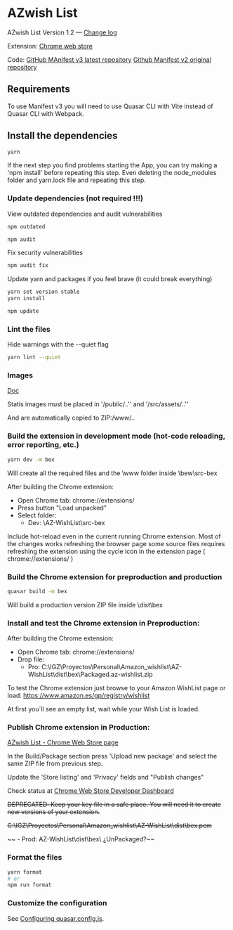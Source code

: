 # AZwish List

AZwish List Version 1.2 — [Change log](CHANGELOG.md)

Extension: [Chrome web store](https://chrome.google.com/webstore/detail/az-wish/abphgoldafiaioaljbhgdhjhailijkkn) 

Code:
  [GitHub MAnifest v3 latest repository](https://github.com/AZ-Wish/AZ-WishList)
  [Github Manifest v2 original repository](https://github.com/AZ-Wish/bew)

## Requirements

To use Manifest v3 you will need to use Quasar CLI with Vite instead of Quasar CLI with Webpack.


## Install the dependencies

```bash
yarn
```
If the next step you find problems starting the App, you can try making a 'npm install' before repeating this step. Even deleting the node_modules folder and yarn.lock file and repeating this step.

### Update dependencies (not required !!!)
View outdated dependencies and audit vulnerabilities

```bash
npm outdated

npm audit
```

Fix security vulnerabilities

```bash
npm audit fix
```


Update yarn and packages if you feel brave (it could break everything)
```bash
yarn set version stable
yarn install

npm update
```

### Lint the files

Hide warnings with the --quiet flag

```bash
yarn lint --quiet
```

### Images

[Doc](https://quasar.dev/quasar-cli-webpack/handling-assets/)

Statis images must be placed in '/public/..'' and '/src/assets/..''

And are automatically copied to ZIP:/www/..

### Build the extension in development mode (hot-code reloading, error reporting, etc.)

```bash
yarn dev -m bex
```

Will create all the required files and the \www folder inside \bew\src-bex

After building the Chrome extension:

- Open Chrome tab: chrome://extensions/
- Press button "Load unpacked"
- Select folder:
  - Dev:  \AZ-WishList\src-bex

Include hot-reload even in the current running Chrome extension. Most of the changes works refreshing the browser page some source files requires refreshing the extension using the cycle icon in the extension page ( chrome://extensions/ ) 

### Build the Chrome extension for preproduction and production
```bash
quasar build -m bex
```

Will build a production version ZIP file inside \dist\bex

### Install and test the Chrome extension in Preproduction:

After building the Chrome extension:

- Open Chrome tab: chrome://extensions/
- Drop file:
  - Pro:  C:\IGZ\Proyectos\Personal\Amazon_wishlist\AZ-WishList\dist\bex\Packaged.az-wishlist.zip 

To test the Chrome extension just browse to your Amazon WishList page or load:
https://www.amazon.es/gp/registry/wishlist

At first you´ll see an empty list, wait while your Wish List is loaded.


### Publish Chrome extension in Production:

[AZwish List - Chrome Web Store page](https://chrome.google.com/webstore/devconsole/42db463a-bca9-4d00-93dc-d9d100c27e5a/abphgoldafiaioaljbhgdhjhailijkkn/edit/package?hl=en-GB)

In the Build/Package section press 'Upload new package' and select the same ZIP file from previous step.

Update the 'Store listing' and 'Privacy' fields and "Publish changes"

Check status at [Chrome Web Store Developer Dashboard](https://chrome.google.com/webstore/devconsole/42db463a-bca9-4d00-93dc-d9d100c27e5a?hl=en-GB)


~~DEPRECATED: Keep your key file in a safe place. You will need it to create new versions of your extension.~~

~~C:\IGZ\Proyectos\Personal\Amazon_wishlist\AZ-WishList\dist\bex.pem~~

~~ - Prod: AZ-WishList\dist\bex\ ¿UnPackaged?~~





### Format the files
```bash
yarn format
# or
npm run format
```


### Customize the configuration
See [Configuring quasar.config.js](https://v2.quasar.dev/quasar-cli-vite/quasar-config-js).
